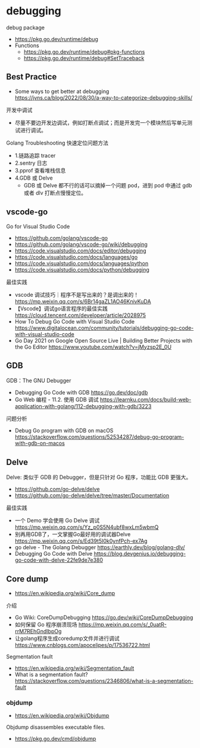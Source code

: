 # debugging

debug package
- https://pkg.go.dev/runtime/debug
- Functions
  - https://pkg.go.dev/runtime/debug#pkg-functions
  - https://pkg.go.dev/runtime/debug#SetTraceback

## Best Practice
- Some ways to get better at debugging https://jvns.ca/blog/2022/08/30/a-way-to-categorize-debugging-skills/

开发中调试
- 尽量不要边开发边调试，例如打断点调试；而是开发完一个模块然后写单元测试进行调试。

Golang Troubleshooting 快速定位问题方法
- 1.链路追踪 tracer
- 2.sentry 日志
- 3.pprof 查看堆栈信息
- 4.GDB 或 Delve
  - GDB 或 Delve 都不行的话可以摘掉一个问题 pod，进到 pod 中通过 gdb 或者 dlv 打断点慢慢定位。


## vscode-go
Go for Visual Studio Code
- https://github.com/golang/vscode-go
- https://github.com/golang/vscode-go/wiki/debugging
- https://code.visualstudio.com/docs/editor/debugging
- https://code.visualstudio.com/docs/languages/go
- https://code.visualstudio.com/docs/languages/python
- https://code.visualstudio.com/docs/python/debugging

最佳实践
- vscode 调试技巧｜程序不是写出来的？是调出来的！https://mp.weixin.qq.com/s/6Br14gaZL1AO46KnivKuDA
- 【Vscode】调试go语言程序的最佳实践 https://cloud.tencent.com/developer/article/2028975
- How To Debug Go Code with Visual Studio Code https://www.digitalocean.com/community/tutorials/debugging-go-code-with-visual-studio-code
- Go Day 2021 on Google Open Source Live | Building Better Projects with the Go Editor https://www.youtube.com/watch?v=jMyzsp2E_0U


## GDB
GDB：The GNU Debugger
- Debugging Go Code with GDB https://go.dev/doc/gdb
- Go Web 编程 - 11.2. 使用 GDB 调试 https://learnku.com/docs/build-web-application-with-golang/112-debugging-with-gdb/3223

问题分析
- Debug Go program with GDB on macOS https://stackoverflow.com/questions/52534287/debug-go-program-with-gdb-on-macos


## Delve
Delve: 类似于 GDB 的 Debugger，但是只针对 Go 程序，功能比 GDB 更强大。
- https://github.com/go-delve/delve
- https://github.com/go-delve/delve/tree/master/Documentation

最佳实践
- 一个 Demo 学会使用 Go Delve 调试 https://mp.weixin.qq.com/s/Yz_p0S5N4ubf8wxLm5wbmQ
- 别再用GDB了，一文掌握Go最好用的调试器Delve https://mp.weixin.qq.com/s/Ed39t5I0k0ynfPch-ex7Ag
- go delve - The Golang Debugger https://earthly.dev/blog/golang-dlv/
- Debugging Go Code with Delve https://blog.devgenius.io/debugging-go-code-with-delve-22fe9de7e380


## Core dump
- https://en.wikipedia.org/wiki/Core_dump

介绍
- Go Wiki: CoreDumpDebugging https://go.dev/wiki/CoreDumpDebugging
- 如何保留 Go 程序崩溃现场 https://mp.weixin.qq.com/s/_0uatR-rrM7REhGndIbpOg
- 让golang程序生成coredump文件并进行调试 https://www.cnblogs.com/apocelipes/p/17536722.html

Segmentation fault
- https://en.wikipedia.org/wiki/Segmentation_fault
- What is a segmentation fault? https://stackoverflow.com/questions/2346806/what-is-a-segmentation-fault

### objdump
- https://en.wikipedia.org/wiki/Objdump

Objdump disassembles executable files.
- https://pkg.go.dev/cmd/objdump



